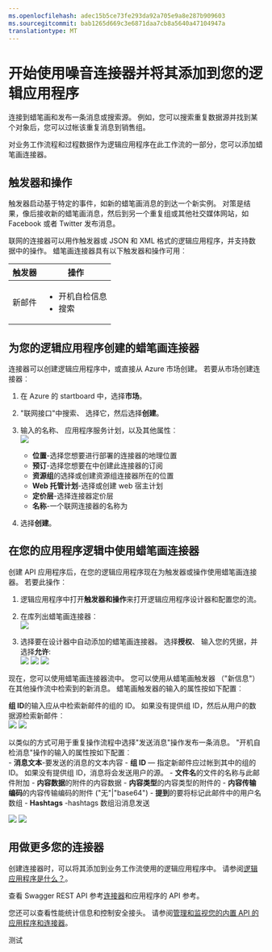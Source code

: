 ```yaml
---
ms.openlocfilehash: adec15b5ce73fe293da92a705e9a8e287b909603
ms.sourcegitcommit: bab1265d669c3e6871daa7cb8a5640a47104947a
translationtype: MT
---
```

<properties
   pageTitle="蜡笔画连接器用逻辑应用程序 |Microsoft Azure 应用程序服务"
   description="如何创建和配置联网接口或 API 的应用程序并在 Azure 应用程序服务中的一个逻辑应用程序中使用它"
   services="app-service\logic"
   documentationCenter=".net,nodejs,java"
   authors="anuragdalmia"
   manager="dwrede"
   editor=""/>

<tags
   ms.service="app-service-logic"
   ms.devlang="multiple"
   ms.topic="article"
   ms.tgt_pltfrm="na"
   ms.workload="integration"
   ms.date="08/23/2015"
   ms.author="sameerch"/>


# 开始使用噪音连接器并将其添加到您的逻辑应用程序 
连接到蜡笔画和发布一条消息或搜索源。 例如，您可以搜索重复数据源并找到某个对象后，您可以过帐该重复消息到销售组。

对业务工作流程和过程数据作为逻辑应用程序在此工作流的一部分，您可以添加蜡笔画连接器。 

## 触发器和操作

触发器启动基于特定的事件，如新的蜡笔画消息的到达一个新实例。 对策是结果，像后接收新的蜡笔画消息，然后到另一个重复组或其他社交媒体网站，如 Facebook 或者 Twitter 发布消息。

联网的连接器可以用作触发器或 JSON 和 XML 格式的逻辑应用程序，并支持数据中的操作。 蜡笔画连接器具有以下触发器和操作可用︰

触发器 | 操作
--- | ---
新邮件 | <ul><li>开机自检信息</li><li>搜索</li></ul>


## 为您的逻辑应用程序创建的蜡笔画连接器
连接器可以创建逻辑应用程序中，或直接从 Azure 市场创建。 若要从市场创建连接器︰  

1. 在 Azure 的 startboard 中，选择**市场**。
2. "联网接口"中搜索、 选择它，然后选择**创建**。
3. 输入的名称、 应用程序服务计划，以及其他属性︰  
    ![][1]  
    - **位置**-选择您想要进行部署的连接器的地理位置
    - **预订**-选择您想要在中创建此连接器的订阅
    - **资源组**的选择或创建资源组连接器所在的位置
    - **Web 托管计划**-选择或创建 web 宿主计划
    - **定价层**-选择连接器定价层
    - **名称**-一个联网连接器的名称为

4. 选择**创建**。


## 在您的应用程序逻辑中使用蜡笔画连接器
创建 API 应用程序后，在您的逻辑应用程序现在为触发器或操作使用蜡笔画连接器。 若要此操作︰

1. 逻辑应用程序中打开**触发器和操作**来打开逻辑应用程序设计器和配置您的流。

2. 在库列出蜡笔画连接器︰  
    ![][4]
3. 选择要在设计器中自动添加的蜡笔画连接器。 选择**授权**、 输入您的凭据，并选择**允许**:  
    ![][5]
    ![][6]
    ![][7]

现在，您可以使用蜡笔画连接器流中。 您可以使用从蜡笔画触发器 （"新信息"） 在其他操作流中检索到的新消息。 蜡笔画触发器的输入的属性按如下配置︰

**组 ID**的输入应从中检索新邮件的组的 ID。 如果没有提供组 ID，然后从用户的数据源检索新邮件︰  
    ![][8]
    ![][9]


以类似的方式可用于重复操作流程中选择"发送消息"操作发布一条消息。 "开机自检消息"操作的输入的属性按如下配置︰  
    - **消息文本**-要发送的消息的文本内容    - **组 ID** — 指定新邮件应过帐到其中的组的 ID。 如果没有提供组 ID，消息将会发送用户的源。
    -   **文件名**的文件的名称与此邮件附加    -   **内容数据**的附件的内容数据    -   **内容类型**的内容类型的附件的    -   **内容传输编码**的内容传输编码的附件 ("无"|"base64")     -   **提到**的要将标记此邮件中的用户名数组    -    **Hashtags** -hashtags 数组沿消息发送  

![][10]
![][11]

## 用做更多您的连接器
创建连接器时，可以将其添加到业务工作流使用的逻辑应用程序中。 请参阅[逻辑应用程序是什么？](app-service-logic-what-are-logic-apps.md)。

查看 Swagger REST API 参考[连接器](http://go.microsoft.com/fwlink/p/?LinkId=529766)和应用程序的 API 参考。

您还可以查看性能统计信息和控制安全接头。 请参阅[管理和监视您的内置 API 的应用程序和连接器](app-service-logic-monitor-your-connectors.md)。


<!--Image references-->
[1]: ./media/app-service-logic-connector-chatter/img1.PNG
[2]: ./media/app-service-logic-connector-chatter/img2.PNG
[3]: ./media/app-service-logic-connector-chatter/img3.png
[4]: ./media/app-service-logic-connector-chatter/img4.png
[5]: ./media/app-service-logic-connector-chatter/img5.PNG
[6]: ./media/app-service-logic-connector-chatter/img6.PNG
[7]: ./media/app-service-logic-connector-chatter/img7.PNG
[8]: ./media/app-service-logic-connector-chatter/img8.PNG
[9]: ./media/app-service-logic-connector-chatter/img9.PNG
[10]: ./media/app-service-logic-connector-chatter/img10.PNG
[11]: ./media/app-service-logic-connector-chatter/img11.PNG

测试
